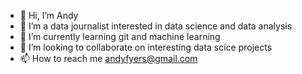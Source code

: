 - 👋 Hi, I’m Andy
- 👀 I’m a data journalist interested in data science and data analysis
- 🌱 I’m currently learning git and machine learning
- 💞️ I’m looking to collaborate on interesting data scice projects
- 📫 How to reach me andyfyers@gmail.com

<!---
andyfyers-bd/andyfyers-bd is a ✨ special ✨ repository because its `README.md` (this file) appears on your GitHub profile.
You can click the Preview link to take a look at your changes.
--->
